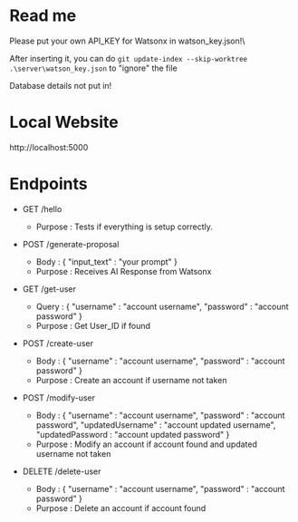 # Read me

Please put your own API_KEY for Watsonx in watson_key.json!\

After inserting it, you can do `git update-index --skip-worktree .\server\watson_key.json` to "ignore" the file

Database details not put in!

# Local Website

http://localhost:5000

# Endpoints

- GET /hello
  - Purpose : Tests if everything is setup correctly.

- POST /generate-proposal
  - Body : { "input_text" : "your prompt" }
  - Purpose : Receives AI Response from Watsonx

- GET /get-user
  - Query : { "username" : "account username", "password" : "account password" }
  - Purpose : Get User_ID if found
- POST /create-user
  - Body : { "username" : "account username", "password" : "account password" }
  - Purpose : Create an account if username not taken
- POST /modify-user
  - Body : { "username" : "account username", "password" : "account password", "updatedUsername" : "account updated username", "updatedPassword : "account updated password" }
  - Purpose : Modify an account if account found and updated username not taken
- DELETE /delete-user
  - Body : { "username" : "account username", "password" : "account password" }
  - Purpose : Delete an account if account found